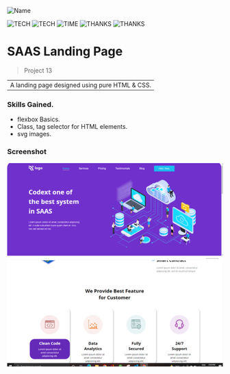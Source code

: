 ![Name](https://img.shields.io/badge/Project%20-SAAs%20%20Page-blue?style=for-the-badge)

![TECH](https://img.shields.io/badge/TECH-HTML-blue)
![TECH](https://img.shields.io/badge/TECH-CSS-orange)
![TIME](https://img.shields.io/badge/TIME-5%20Hour-red)
![THANKS](https://img.shields.io/badge/THANKS-Inueronai-yellowgreen)
![THANKS](https://img.shields.io/badge/THANKS-Hiteshchoudhary-yellowgreen)

# SAAS Landing Page

> Project 13

<table>
<tr>
<td>
  A landing page designed using pure HTML & CSS.
</td>
</tr>
</table>

### Skills Gained.

- flexbox Basics.
- Class, tag selector for HTML elements.
- svg images.

### Screenshot

![saas](./screenshot/saas1.PNG)
![saas](./screenshot/saas3.PNG)


